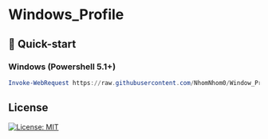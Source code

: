 # Windows_Profile 

## :rocket: Quick-start

### Windows (Powershell 5.1+)

```powershell
Invoke-WebRequest https://raw.githubusercontent.com/NhomNhom0/Window_Profile/main/bin/install_apps.ps1 -UseBasicParsing | Invoke-Expression
```

## License

[![License: MIT](https://img.shields.io/badge/License-MIT-yellow.svg)](https://opensource.org/licenses/MIT)
